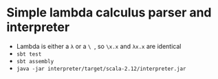 # Simple lambda calculus parser and interpreter

* Lambda is either a `λ` or a `\ `, so `\x.x` and `λx.x` are identical
* `sbt test`
* `sbt assembly`
* `java -jar interpreter/target/scala-2.12/interpreter.jar`
